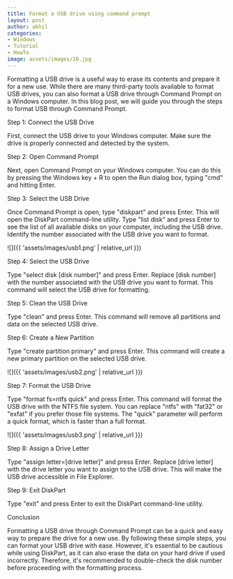 ```yaml
---
title: Format a USB drive using command prompt
layout: post
author: akhil
categories:
- Windows
- Tutorial
- HowTo
image: assets/images/16.jpg
---
```


Formatting a USB drive is a useful way to erase its contents and prepare it for a new use. While there are many third-party tools available to format USB drives, you can also format a USB drive through Command Prompt on a Windows computer. In this blog post, we will guide you through the steps to format USB through Command Prompt.

Step 1: Connect the USB Drive

First, connect the USB drive to your Windows computer. Make sure the drive is properly connected and detected by the system.

Step 2: Open Command Prompt

Next, open Command Prompt on your Windows computer. You can do this by pressing the Windows key + R to open the Run dialog box, typing "cmd" and hitting Enter.

Step 3: Select the USB Drive

Once Command Prompt is open, type "diskpart" and press Enter. This will open the DiskPart command-line utility. Type "list disk" and press Enter to see the list of all available disks on your computer, including the USB drive. Identify the number associated with the USB drive you want to format.

![]({{ 'assets/images/usb1.png' | relative_url }})

Step 4: Select the USB Drive

Type "select disk [disk number]" and press Enter. Replace [disk number] with the number associated with the USB drive you want to format. This command will select the USB drive for formatting.

Step 5: Clean the USB Drive

Type "clean" and press Enter. This command will remove all partitions and data on the selected USB drive.

Step 6: Create a New Partition

Type "create partition primary" and press Enter. This command will create a new primary partition on the selected USB drive.

![]({{ 'assets/images/usb2.png' | relative_url }})

Step 7: Format the USB Drive

Type "format fs=ntfs quick" and press Enter. This command will format the USB drive with the NTFS file system. You can replace "ntfs" with "fat32" or "exfat" if you prefer those file systems. The "quick" parameter will perform a quick format, which is faster than a full format.

![]({{ 'assets/images/usb3.png' | relative_url }})

Step 8: Assign a Drive Letter

Type "assign letter=[drive letter]" and press Enter. Replace [drive letter] with the drive letter you want to assign to the USB drive. This will make the USB drive accessible in File Explorer.

Step 9: Exit DiskPart

Type "exit" and press Enter to exit the DiskPart command-line utility.

Conclusion

Formatting a USB drive through Command Prompt can be a quick and easy way to prepare the drive for a new use. By following these simple steps, you can format your USB drive with ease. However, it's essential to be cautious while using DiskPart, as it can also erase the data on your hard drive if used incorrectly. Therefore, it's recommended to double-check the disk number before proceeding with the formatting process.
